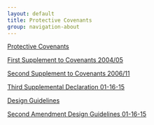 ```yaml
---
layout: default
title: Protective Covenants
group: navigation-about
---
```


<a href="/pcdg/pcdg1-579013.pdf" target="_blank">Protective Covenants</a>

<a href="/pcdg/pcdg2-2039423.pdf" target="_blank">First Supplement to Covenants 2004/05</a>

<a href="/pcdg/pcdg3-3966790.pdf" target="_blank">Second Supplement to Covenants 2006/11</a>

<a href="/pcdg/pcdg4-Third-Supplemental-Declaration-01-16-15.pdf" target="_blank">Third Supplemental Declaration 01-16-15</a>

<a href="/pcdg/pcdg5-Design-Guidelines2.pdf" target="_blank">Design Guidelines</a>

<a href="/pcdg/pcdg6-Second-Amendment-Design-Guidelines-01-16-15.pdf" target="_blank">Second Amendment Design Guidelines 01-16-15</a>
